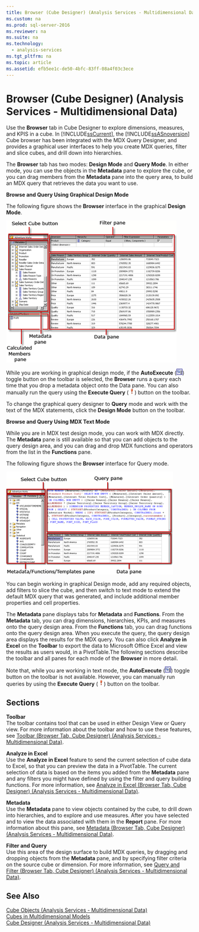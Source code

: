 ```yaml
---
title: Browser (Cube Designer) (Analysis Services - Multidimensional Data)
ms.custom: na
ms.prod: sql-server-2016
ms.reviewer: na
ms.suite: na
ms.technology: 
  - analysis-services
ms.tgt_pltfrm: na
ms.topic: article
ms.assetid: efb5ee1c-de50-4bfc-83ff-08a4f03c3ece
---
```

# Browser (Cube Designer) (Analysis Services - Multidimensional Data)
  Use the **Browser** tab in Cube Designer to explore dimensions, measures, and KPIS in a cube. In [!INCLUDE[ssCurrent](../../Token/Other/ssCurrent_md.md)], the [!INCLUDE[ssASnoversion](../../Token/Other/ssASnoversion_md.md)] Cube browser has been integrated with the MDX Query Designer, and provides a graphical user interfaces to help you create MDX queries, filter and slice cubes, and drill down into hierarchies.  
  
 The **Browser** tab has two modes: **Design Mode** and **Query Mode**. In either mode, you can use the objects in the **Metadata** pane to explore the cube, or you can drag members from the **Metadata** pane into the query area, to build an MDX query that retrieves the data you want to use.  
  
 **Browse and Query Using Graphical Design Mode**  
  
 The following figure shows the **Browser** interface in the graphical **Design Mode**.  
  
 ![Analysis Services MDX query designer, design view](../../Images/Image/ImageNotContaina/rsQD_DSAWAS_MDX_DesignMode.gif "rsQD_DSAWAS_MDX_DesignMode")  
  
 While you are working in graphical design mode, if the **AutoExecute** \(![AutoExecute the query](../../Images/Image/ImageNotContaina/rsQDIcon_AutoExecute.gif "rsQDIcon_AutoExecute")\) toggle button on the toolbar is selected, the **Browser** runs a query each time that you drop a metadata object onto the Data pane. You can also manually run the query using the **Execute Query** \(![Run the query](../../Images/Image/ImageNotContaina/rsQDIcon_Run.gif "rsQDIcon_Run")\) button on the toolbar.  
  
 To change the graphical query designer to **Query** mode and work with the text of the MDX statements, click the **Design Mode** button on the toolbar.  
  
 **Browse and Query Using MDX Text Mode**  
  
 While you are in MDX test design mode, you can work with MDX directly. The **Metadata** pane is still available so that you can add objects to the query design area, and you can drag and drop MDX functions and operators from the list in the **Functions** pane.  
  
 The following figure shows the **Browser** interface for Query mode.  
  
 ![Analysis Services MDX query designer, query view](../../Images/Image/ImageNotContaina/rsQD_DSAWAS_MDX_QueryMode.gif "rsQD_DSAWAS_MDX_QueryMode")  
  
 You can begin working in graphical Design mode, add any required objects, add filters to slice the cube, and then switch to text mode to extend the default MDX query that was generated, and include additional member properties and cell properties.  
  
 The **Metadata** pane displays tabs for **Metadata** and **Functions**. From the **Metadata** tab, you can drag dimensions, hierarchies, KPIs, and measures onto the query design area. From the **Functions** tab, you can drag functions onto the query design area. When you execute the query, the query design area displays the results for the MDX query. You can also click **Analyze in Excel** on the **Toolbar** to export the data to Microsoft Office Excel and view the results as users would, in a PivotTable.The following sections describe the toolbar and all panes for each mode of the **Browser** in more detail.  
  
 Note that, while you are working in text mode, the **AutoExecute** \(![AutoExecute the query](../../Images/Image/ImageNotContaina/rsQDIcon_AutoExecute.gif "rsQDIcon_AutoExecute")\) toggle button on the toolbar is not available. However, you can manually run queries by using the **Execute Query** \(![Run the query](../../Images/Image/ImageNotContaina/rsQDIcon_Run.gif "rsQDIcon_Run")\) button on the toolbar.  
  
## Sections  
 **Toolbar**  
 The toolbar contains tool that can be used in either Design View or Query view. For more information about the toolbar and how to use these features, see [Toolbar &#40;Browser Tab, Cube Designer&#41; &#40;Analysis Services - Multidimensional Data&#41;](../../Topics/TopicNameNotContainA/Toolbar--Browser-Tab,-Cube-Designer---Analysis-Services---Multidimensional-Data-.md).  
  
 **Analyze in Excel**  
 Use the **Analyze in Excel** feature to send the current selection of cube data to Excel, so that you can preview the data in a PivotTable. The current selection of data is based on the items you added from the **Metadata** pane and any filters you might have defined by using the filter and query building functions. For more information, see [Analyze in Excel &#40;Browser Tab, Cube Designer&#41; &#40;Analysis Services - Multidimensional Data&#41;](../../Topics/TopicNameNotContainA/Analyze-in-Excel--Browser-Tab,-Cube-Designer---Analysis-Services---Multidimensional-Data-.md).  
  
 **Metadata**  
 Use the **Metadata** pane to view objects contained by the cube, to drill down into hierarchies, and to explore and use measures. After you have selected and to view the data associated with them in the **Report** pane. For more information about this pane, see [Metadata &#40;Browser Tab, Cube Designer&#41; &#40;Analysis Services - Multidimensional Data&#41;](../../Topics/TopicNameNotContainA/Metadata--Browser-Tab,-Cube-Designer---Analysis-Services---Multidimensional-Data-.md).  
  
 **Filter and Query**  
 Use this area of the design surface to build MDX queries, by dragging and dropping objects from the **Metadata** pane, and by specifying filter criteria on the source cube or dimension. For more information, see [Query and Filter &#40;Browser Tab, Cube Designer&#41; &#40;Analysis Services - Multidimensional Data&#41;](../../Topics/TopicNameNotContainA/Query-and-Filter--Browser-Tab,-Cube-Designer---Analysis-Services---Multidimensional-Data-.md).  
  
## See Also  
 [Cube Objects &#40;Analysis Services - Multidimensional Data&#41;](../Topic/Cube%20Objects%20\(Analysis%20Services%20-%20Multidimensional%20Data\).md)   
 [Cubes in Multidimensional Models](../../Topics/TopicNameNotContainA/Cubes-in-Multidimensional-Models.md)   
 [Cube Designer &#40;Analysis Services - Multidimensional Data&#41;](../../Topics/TopicNameNotContainA/Cube-Designer--Analysis-Services---Multidimensional-Data-.md)  
  
  
